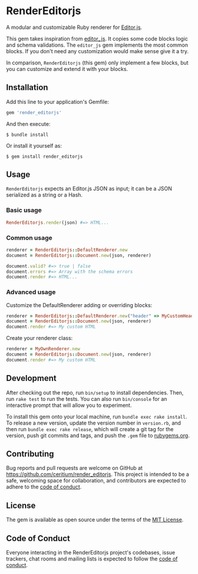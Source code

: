 # RenderEditorjs

A modular and customizable Ruby renderer for [Editor.js](https://editorjs.io/).

This gem takes inspiration from [editor_js](https://github.com/xiaohui-zhangxh/editor_js).
It copies some code blocks logic and schema validations. The `editor_js` gem
implements the most common blocks. If you don't need any customization would make
sense give it a try.

In comparison, `RenderEditorjs` (this gem) only implement a few blocks, but you can
customize and extend it with your blocks.

## Installation

Add this line to your application's Gemfile:

```ruby
gem 'render_editorjs'
```

And then execute:

    $ bundle install

Or install it yourself as:

    $ gem install render_editorjs

## Usage

`RenderEditorjs` expects an Editor.js JSON as input; it can be a JSON serialized
as a string or a Hash.

### Basic usage

```ruby
RenderEditorjs.render(json) #=> HTML...
```

### Common usage

```ruby
renderer = RenderEditorjs::DefaultRenderer.new
document = RenderEditorjs::Document.new(json, renderer)

document.valid? #=> true | false
document.errors #=> Array with the schema errors
document.render #=> HTML...
```

### Advanced usage

Customize the DefaultRenderer adding or overriding blocks:

```ruby
renderer = RenderEditorjs::DefaultRenderer.new("header" => MyCustomHeader.new, "customBlock" => CustomBlock.new)
document = RenderEditorjs::Document.new(json, renderer)
document.render #=> My custom HTML
```

Create your renderer class:

```ruby
renderer = MyOwnRenderer.new
document = RenderEditorjs::Document.new(json, renderer)
document.render #=> My custom HTML
```

## Development

After checking out the repo, run `bin/setup` to install dependencies. Then, run `rake test` to run the tests. You can also run `bin/console` for an interactive prompt that will allow you to experiment.

To install this gem onto your local machine, run `bundle exec rake install`. To release a new version, update the version number in `version.rb`, and then run `bundle exec rake release`, which will create a git tag for the version, push git commits and tags, and push the `.gem` file to [rubygems.org](https://rubygems.org).

## Contributing

Bug reports and pull requests are welcome on GitHub at https://github.com/ceritium/render_editorjs. This project is intended to be a safe, welcoming space for collaboration, and contributors are expected to adhere to the [code of conduct](https://github.com/ceritium/render_editorjs/blob/master/CODE_OF_CONDUCT.md).


## License

The gem is available as open source under the terms of the [MIT License](https://opensource.org/licenses/MIT).

## Code of Conduct

Everyone interacting in the RenderEditorjs project's codebases, issue trackers, chat rooms and mailing lists is expected to follow the [code of conduct](https://github.com/ceritium/render_editorjs/blob/master/CODE_OF_CONDUCT.md).
